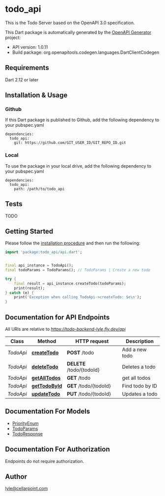 # todo_api
This is the Todo Server based on the OpenAPI 3.0 specification.  

This Dart package is automatically generated by the [OpenAPI Generator](https://openapi-generator.tech) project:

- API version: 1.0.11
- Build package: org.openapitools.codegen.languages.DartClientCodegen

## Requirements

Dart 2.12 or later

## Installation & Usage

### Github
If this Dart package is published to Github, add the following dependency to your pubspec.yaml
```
dependencies:
  todo_api:
    git: https://github.com/GIT_USER_ID/GIT_REPO_ID.git
```

### Local
To use the package in your local drive, add the following dependency to your pubspec.yaml
```
dependencies:
  todo_api:
    path: /path/to/todo_api
```

## Tests

TODO

## Getting Started

Please follow the [installation procedure](#installation--usage) and then run the following:

```dart
import 'package:todo_api/api.dart';


final api_instance = TodoApi();
final todoParams = TodoParams(); // TodoParams | Create a new todo

try {
    final result = api_instance.createTodo(todoParams);
    print(result);
} catch (e) {
    print('Exception when calling TodoApi->createTodo: $e\n');
}

```

## Documentation for API Endpoints

All URIs are relative to *https://todo-backend-lyle.fly.dev/api*

Class | Method | HTTP request | Description
------------ | ------------- | ------------- | -------------
*TodoApi* | [**createTodo**](doc//TodoApi.md#createtodo) | **POST** /todo | Add a new todo
*TodoApi* | [**deleteTodo**](doc//TodoApi.md#deletetodo) | **DELETE** /todo/{todoId} | Deletes a todo
*TodoApi* | [**getAllTodos**](doc//TodoApi.md#getalltodos) | **GET** /todo | get all todos
*TodoApi* | [**getTodoById**](doc//TodoApi.md#gettodobyid) | **GET** /todo/{todoId} | Find todo by ID
*TodoApi* | [**updateTodo**](doc//TodoApi.md#updatetodo) | **PUT** /todo/{todoId} | Updates a todo


## Documentation For Models

 - [PriorityEnum](doc//PriorityEnum.md)
 - [TodoParams](doc//TodoParams.md)
 - [TodoResponse](doc//TodoResponse.md)


## Documentation For Authorization

Endpoints do not require authorization.


## Author

lyle@cellarpoint.com

